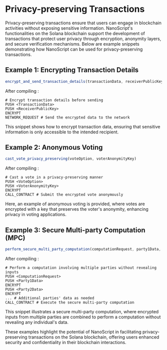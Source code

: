 
# Privacy-preserving Transactions

Privacy-preserving transactions ensure that users can engage in blockchain activities without exposing sensitive information. NanoScript's functionalities on the Solana blockchain support the development of transactions that protect user privacy through encryption, anonymity layers, and secure verification mechanisms. Below are example snippets demonstrating how NanoScript can be used for privacy-preserving transactions.

## Example 1: Encrypting Transaction Details

```javascript
encrypt_and_send_transaction_details(transactionData, receiverPublicKey)
```

After compiling :

```nano
# Encrypt transaction details before sending
PUSH <TransactionData>
PUSH <ReceiverPublicKey>
ENCRYPT
NETWORK_REQUEST # Send the encrypted data to the network
```

This snippet shows how to encrypt transaction data, ensuring that sensitive information is only accessible to the intended recipient.

## Example 2: Anonymous Voting

```javascript
cast_vote_privacy_preserving(voteOption, voterAnonymityKey)
```

After compiling :

```nano
# Cast a vote in a privacy-preserving manner
PUSH <VoteOption>
PUSH <VoterAnonymityKey>
ENCRYPT
CALL_CONTRACT # Submit the encrypted vote anonymously
```

Here, an example of anonymous voting is provided, where votes are encrypted with a key that preserves the voter's anonymity, enhancing privacy in voting applications.

## Example 3: Secure Multi-party Computation (MPC)

```javascript
perform_secure_multi_party_computation(computationRequest, party1Data, party2Data, ...additionalPartyData)
```

After compiling :

```nano
# Perform a computation involving multiple parties without revealing inputs
PUSH <ComputationRequest>
PUSH <Party1Data>
ENCRYPT
PUSH <Party2Data>
ENCRYPT
... # Additional parties' data as needed
CALL_CONTRACT # Execute the secure multi-party computation
```

This snippet illustrates a secure multi-party computation, where encrypted inputs from multiple parties are combined to perform a computation without revealing any individual's data.

These examples highlight the potential of NanoScript in facilitating privacy-preserving transactions on the Solana blockchain, offering users enhanced security and confidentiality in their blockchain interactions.
